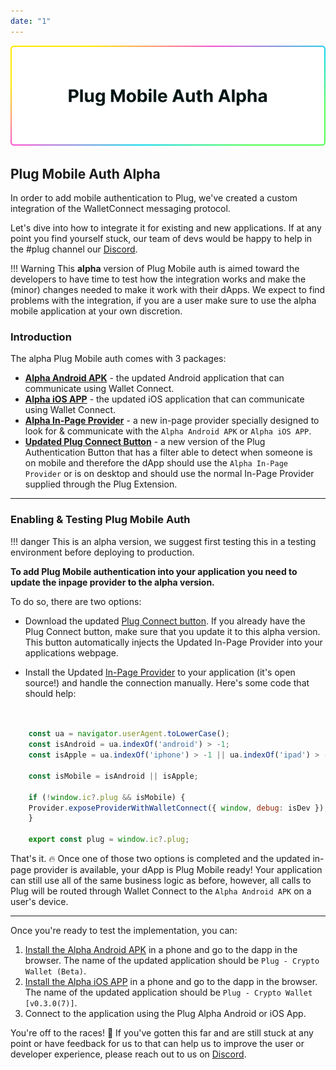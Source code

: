 ```yaml
---
date: "1"
---
```


![](imgs/plug-mobile-auth.png)

## Plug Mobile Auth Alpha

In order to add mobile authentication to Plug, we've created a custom integration of the WalletConnect messaging protocol. 

Let's dive into how to integrate it for existing and new applications. If at any point you find yourself stuck, our team of devs would be happy to help in the #plug channel our [Discord](https://discord.gg/yVEcEzmrgm).

!!! Warning
     This **alpha** version of Plug Mobile auth is aimed toward the developers to have time to test how the integration works and make the (minor) changes needed to make it work with their dApps. We expect to find problems with the integration, if you are a user make sure to use the alpha mobile application at your own discretion.

### Introduction

The alpha Plug Mobile auth comes with 3 packages: 

- [**Alpha Android APK**](https://play.google.com/apps/testing/co.psychedelic.plug) - the updated Android application that can communicate using Wallet Connect.
- [**Alpha iOS APP**](https://testflight.apple.com/join/yID6TEpV) - the updated iOS application that can communicate using Wallet Connect.
- [**Alpha In-Page Provider**](https://github.com/Psychedelic/plug-inpage-provider/tree/feat/wallet-connect-rpc#readme) - a new in-page provider specially designed to look for & communicate with the `Alpha Android APK` or `Alpha iOS APP`.
- [**Updated Plug Connect Button**](../../build-an-app-examples/plug-button/) - a new version of the Plug Authentication Button that has a filter able to detect when someone is on mobile and therefore the dApp should use the `Alpha In-Page Provider` or is on desktop and should use the normal In-Page Provider supplied through the Plug Extension.

---

### Enabling & Testing Plug Mobile Auth

!!! danger 
    This is an alpha version, we suggest first testing this in a testing environment before deploying to production.

__To add Plug Mobile authentication into your application you need to update the inpage provider to the alpha version.__

To do so, there are two options:

- Download the updated [Plug Connect button](https://github.com/Psychedelic/plug-connect#readme). If you already have the Plug Connect button, make sure that you update it to this alpha version. This button automatically injects the Updated In-Page Provider into your applications webpage.

- Install the Updated [In-Page Provider](https://github.com/Psychedelic/plug-inpage-provider/tree/feat/wallet-connect-rpc#readme) to your application (it's open source!) and handle the connection manually. Here's some code that should help:

```js


    const ua = navigator.userAgent.toLowerCase();
    const isAndroid = ua.indexOf('android') > -1;
    const isApple = ua.indexOf('iphone') > -1 || ua.indexOf('ipad') > -1;

    const isMobile = isAndroid || isApple;

    if (!window.ic?.plug && isMobile) {
    Provider.exposeProviderWithWalletConnect({ window, debug: isDev });
    }

    export const plug = window.ic?.plug;
```

That's it. 🔥 Once one of those two options is completed and the updated in-page provider is available, your dApp is Plug Mobile ready! Your application can still use all of the same business logic as before, however, all calls to Plug will be routed through Wallet Connect to the `Alpha Android APK` on a user's device.

---

Once you're ready to test the implementation, you can: 

1. [Install the Alpha Android APK](https://play.google.com/apps/testing/co.psychedelic.plug) in a phone and go to the dapp in the browser. The name of the updated application should be `Plug - Crypto Wallet (Beta)`.
1. [Install the Alpha iOS APP](https://testflight.apple.com/join/yID6TEpV) in a phone and go to the dapp in the browser. The name of the updated application should be `Plug - Crypto Wallet [v0.3.0(7)]`.
2. Connect to the application using the Plug Alpha Android or iOS App.


You're off to the races! 🐎 If you've gotten this far and are still stuck at any point or have feedback for us to that can help us to improve the user or developer experience, please reach out to us on [Discord](https://discord.gg/yVEcEzmrgm).